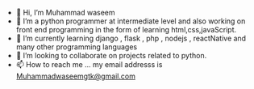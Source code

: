 - 👋 Hi, I’m Muhammad waseem
- 👀 I’m a python programmer at intermediate level and also working on front end programming in the form of learning html,css,javaScript.
- 🌱 I’m currently learning django , flask , php , nodejs , reactNative and many other programming languages
- 💞️ I’m looking to collaborate on projects related to python.
- 📫 How to reach me ... my email addresss is Muhammadwaseemgtk@gmail.com

<!---
Muhammadwaseemgtk/Muhammadwaseemgtk is a ✨ special ✨ repository because its `README.md` (this file) appears on your GitHub profile.
You can click the Preview link to take a look at your changes.
--->
